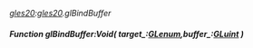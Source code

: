 _[gles20](../../modules/gles20/gles20-module.md):[gles20](../../modules/gles20/gles20-module.md).glBindBuffer_
##### Function glBindBuffer:Void( target_:[GLenum](../../modules/gles20/gles20-glenum.md),buffer_:[GLuint](../../modules/gles20/gles20-gluint.md) )
